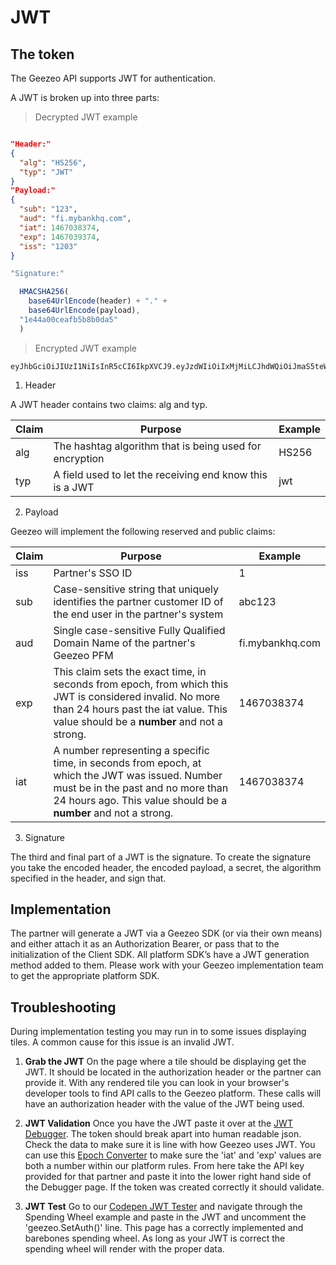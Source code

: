 # JWT

## The token

The Geezeo API supports JWT for authentication.

A JWT is broken up into three parts:

>Decrypted JWT example

```json

"Header:"
{
  "alg": "HS256",
  "typ": "JWT"
}
"Payload:"
{
  "sub": "123",
  "aud": "fi.mybankhq.com",
  "iat": 1467038374,
  "exp": 1467039374,
  "iss": "1203"
}
```
```javascript
"Signature:"

  HMACSHA256(
    base64UrlEncode(header) + "." +
    base64UrlEncode(payload),
  "1e44a00ceafb5b8b0da5"
  )
```

>Encrypted JWT example

```
eyJhbGciOiJIUzI1NiIsInR5cCI6IkpXVCJ9.eyJzdWIiOiIxMjMiLCJhdWQiOiJmaS5teWJhbmtocS5jb20iLCJpYXQiOjE0NjcwMzgzNzQsImV4cCI6MTQ2NzAzOTM3NCwiaXNzIjoiMTIwMyJ9.FCu8RexBWr9qEOVbnJzjefhCg9oKU9yz02r30SYGVRw
```




1) Header

A JWT header contains two claims: alg and typ.

|Claim | Purpose | Example |
| ----- | ------- | ------- |
| alg   | The hashtag algorithm that is being used for encryption | HS256 |
| typ   | A field used to let the receiving end know this is a JWT | jwt |


2) Payload

Geezeo will implement the following reserved and public claims:

| Claim | Purpose | Example |
| ----- | ------- | ------- |
| iss   | Partner's SSO ID | 1 |
| sub   | Case-sensitive string that uniquely identifies the partner customer ID of the end user in the partner's system | abc123 |
| aud   | Single case-sensitive Fully Qualified Domain Name of the partner's Geezeo PFM | fi.mybankhq.com |
| exp   | This claim sets the exact time, in seconds from epoch, from which this JWT is considered invalid. No more than 24 hours past the iat value. This value should be a **number** and not a strong. | 1467038374 |
| iat   | A number representing a specific time, in seconds from epoch, at which the JWT was issued. Number must be in the past and no more than 24 hours ago. This value should be a **number** and not a strong. | 1467038374 |

3) Signature

The third and final part of a JWT is the signature. To create the signature you take the encoded header, the encoded payload, a secret, the algorithm specified in the header, and sign that.


## Implementation

The partner will generate a JWT via a Geezeo SDK (or via their own means) and either attach it as an Authorization Bearer, or pass that to the initialization of the Client SDK. All platform SDK’s have a JWT generation method added to them. Please work with your Geezeo implementation team to get the appropriate platform SDK.

## Troubleshooting

During implementation testing you may run in to some issues displaying tiles. A common cause for this issue is an invalid JWT.

1) **Grab the JWT** On the page where a tile should be displaying get the JWT. It should be located in the authorization header or the partner can provide it. With any rendered tile you can look in your browser's developer tools to find API calls to the Geezeo platform. These calls will have an authorization header with the value of the JWT being used.

2) **JWT Validation** Once you have the JWT paste it over at the [JWT Debugger](https://jwt.io). The token should break apart into human readable json. Check the data to make sure it is line with how Geezeo uses JWT. You can use this [Epoch Converter](https://www.epochconverter.com/) to make sure the 'iat' and 'exp' values are both a number within our platform rules. From here take the API key provided for that partner and paste it into the lower right hand side of the Debugger page. If the token was created correctly it should validate.

3) **JWT Test** Go to our [Codepen JWT Tester](https://codepen.io/geezeo/pen/qVomGj?#) and navigate through the Spending Wheel example and paste in the JWT and uncomment the 'geezeo.SetAuth()' line. This page has a correctly implemented and barebones spending wheel. As long as your JWT is correct the spending wheel will render with the proper data.
